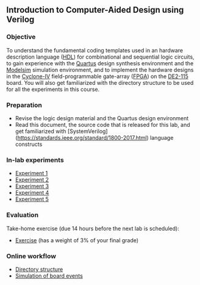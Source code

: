 ## Introduction to Computer-Aided Design using Verilog

<a name="objective"></a>
### Objective

To understand the fundamental coding templates used in an hardware description language ([HDL](https://www.allaboutcircuits.com/technical-articles/what-is-a-hardware-description-language-hdl/)) for combinational and sequential logic circuits, to gain experience with the [Quartus](https://www.intel.ca/content/www/ca/en/software/programmable/quartus-prime/overview.html) design synthesis environment and the [Modelsim](https://www.intel.ca/content/www/ca/en/software/programmable/quartus-prime/model-sim.html) simulation environment, and to implement the hardware designs in the [Cyclone-IV](https://www.intel.ca/content/www/ca/en/products/programmable/fpga/cyclone-iv.html) field-programmable gate-array ([FPGA](https://www.eetimes.com/all-about-fpgas/)) on the [DE2-115](https://www.terasic.com.tw/cgi-bin/page/archive.pl?Language=English&No=502) board. You will also get familiarized with the directory structure to be used for all the experiments in this course.

### Preparation

* Revise the logic design material and the Quartus design environment
* Read this document, the source code that is released for this lab, and get familiarized with [SystemVerilog] (https://standards.ieee.org/standard/1800-2017.html) language constructs

### In-lab experiments

- [Experiment 1](experiment1/doc/experiment1.md)
- [Experiment 2](experiment2/doc/experiment2.md)
- [Experiment 3](experiment3/doc/experiment3.md)
- [Experiment 4](experiment4/doc/experiment4.md)
- [Experiment 5](experiment5/doc/experiment5.md)

### Evaluation

Take-home exercise (due 14 hours before the next lab is scheduled):

- [Exercise](exercise/doc/exercise.md) (has a weight of 3% of your final grade)

### Online workflow

- [Directory structure](directory-structure.md)
- [Simulation of board events](board-simulation.md)
